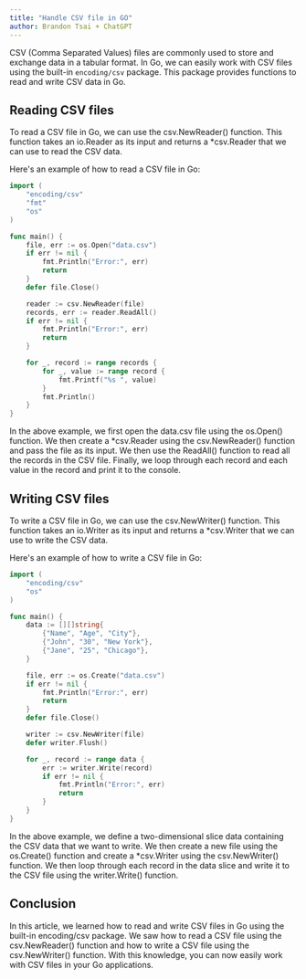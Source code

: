 ```yaml
---
title: "Handle CSV file in GO"
author: Brandon Tsai + ChatGPT
---
```


CSV (Comma Separated Values) files are commonly used to store and exchange data in a tabular format. In Go, we can easily work with CSV files using the built-in `encoding/csv` package. This package provides functions to read and write CSV data in Go.

Reading CSV files
-------------

To read a CSV file in Go, we can use the csv.NewReader() function. This function takes an io.Reader as its input and returns a *csv.Reader that we can use to read the CSV data.

Here's an example of how to read a CSV file in Go:

```go
import (
    "encoding/csv"
    "fmt"
    "os"
)

func main() {
    file, err := os.Open("data.csv")
    if err != nil {
        fmt.Println("Error:", err)
        return
    }
    defer file.Close()

    reader := csv.NewReader(file)
    records, err := reader.ReadAll()
    if err != nil {
        fmt.Println("Error:", err)
        return
    }

    for _, record := range records {
        for _, value := range record {
            fmt.Printf("%s ", value)
        }
        fmt.Println()
    }
}

```


In the above example, we first open the data.csv file using the os.Open() function. We then create a *csv.Reader using the csv.NewReader() function and pass the file as its input. We then use the ReadAll() function to read all the records in the CSV file. Finally, we loop through each record and each value in the record and print it to the console.

Writing CSV files
------------


To write a CSV file in Go, we can use the csv.NewWriter() function. This function takes an io.Writer as its input and returns a *csv.Writer that we can use to write the CSV data.

Here's an example of how to write a CSV file in Go:

```go
import (
    "encoding/csv"
    "os"
)

func main() {
    data := [][]string{
        {"Name", "Age", "City"},
        {"John", "30", "New York"},
        {"Jane", "25", "Chicago"},
    }

    file, err := os.Create("data.csv")
    if err != nil {
        fmt.Println("Error:", err)
        return
    }
    defer file.Close()

    writer := csv.NewWriter(file)
    defer writer.Flush()

    for _, record := range data {
        err := writer.Write(record)
        if err != nil {
            fmt.Println("Error:", err)
            return
        }
    }
}
```

In the above example, we define a two-dimensional slice data containing the CSV data that we want to write. We then create a new file using the os.Create() function and create a *csv.Writer using the csv.NewWriter() function. We then loop through each record in the data slice and write it to the CSV file using the writer.Write() function.

Conclusion
----------


In this article, we learned how to read and write CSV files in Go using the built-in encoding/csv package. We saw how to read a CSV file using the csv.NewReader() function and how to write a CSV file using the csv.NewWriter() function. With this knowledge, you can now easily work with CSV files in your Go applications.